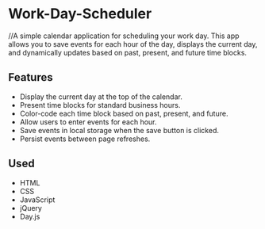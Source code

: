 # Work-Day-Scheduler

//A simple calendar application for scheduling your work day. This app allows you to save events for each hour of the day, displays the current day, and dynamically updates based on past, present, and future time blocks.

## Features

- Display the current day at the top of the calendar.
- Present time blocks for standard business hours.
- Color-code each time block based on past, present, and future.
- Allow users to enter events for each hour.
- Save events in local storage when the save button is clicked.
- Persist events between page refreshes.

## Used
- HTML
- CSS
- JavaScript
- jQuery
- Day.js
